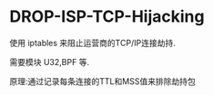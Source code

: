 # DROP-ISP-TCP-Hijacking

使用 iptables 来阻止运营商的TCP/IP连接劫持.

需要模块 U32,BPF 等.

原理:通过记录每条连接的TTL和MSS值来排除劫持包
